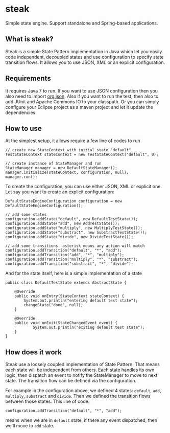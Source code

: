 # steak
Simple state engine. Support standalone and Spring-based applications.

## What is steak?
Steak is a simple State Pattern implementation in Java which let you easily code independent, decoupled states and use configuration to specify state transition flows.
It allows you to use JSON, XML or an explicit configuration.

## Requirements
It requires Java 7 to run. If you want to use JSON configuration then you also need to import [org.json](http://json.org/). Also if you want to run the test, then also to add JUnit and Apache Commons IO to your classpath. Or you can simply configure your Eclipse project as a maven project and let it update the dependencies.

## How to use
At the simplest setup, it allows require a few line of codes to run

    // create new StateContext with initial state "default"
    TestStateContext stateContext = new TestStateContext("default", 0);
    
    // create instance of StateManager and run
    StateManager manager = new DefaultStateManager();
    manager.initialize(stateContext, configuration, null);
    manager.run();
    
To create the configuration, you can use either JSON, XML or explicit one. Let say you want to create an explicit configuration:

    DefaultStateEngineConfiguration configuration = new DefaultStateEngineConfiguration();

    // add some states
    configuration.addState("default", new DefaultTestState());
    configuration.addState("add", new AddTestState());
    configuration.addState("multiply", new MultiplyTestState());
    configuration.addState("substract", new SubstractTestState());
    configuration.addState("divide", new DivideTestState());
    
    // add some transitions. asterisk means any action will match
    configuration.addTransition("default", "*", "add");
    configuration.addTransition("add", "*", "multiply");
    configuration.addTransition("multiply", "*", "substract");
    configuration.addTransition("substract", "*", "divide");
    
And for the state itself, here is a simple implementation of a state

    public class DefaultTestState extends AbstractState {
	
        @Override
        public void onEntry(StateContext stateContext) {
            System.out.println("entering default test state");
            changeState("done", null);
        }

        @Override
        public void onExit(StateChangedEvent event) {
                System.out.println("exiting default test state");
        }
    }


## How does it work

Steak use a loosely coupled implementation of State Pattern. That means each state will be independent from others. Each
state handles its own logic, then dispatch an event to notify the StateManager to move to next state. The transition flow
can be defined via the configuration.

For example in the configuration above, we defined 4 states: `default`, `add`, `multiply`, `substract` and `divide`.
Then we defined the transition flows between those states. This line of code:

    configuration.addTransition("default", "*", "add");
    
means when we are in `default` state, if there any event dispatched, then we'll move to `add` state.
